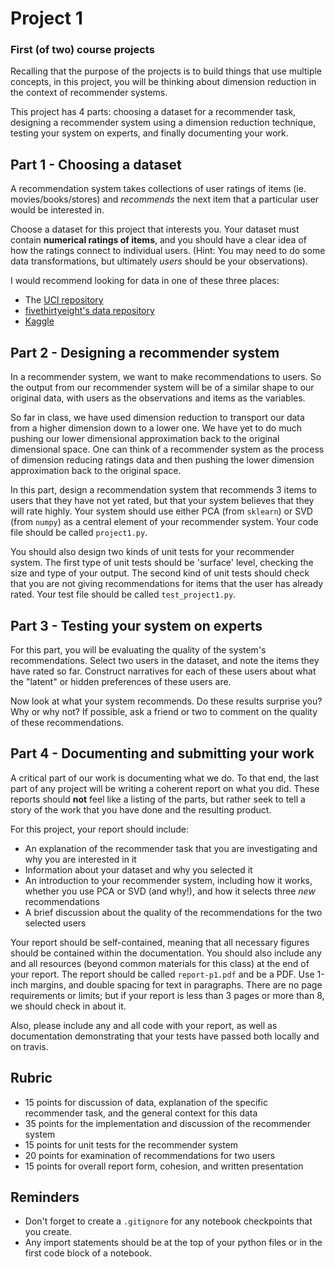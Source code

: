 # Project 1
### First (of two) course projects

Recalling that the purpose of the projects is to build things that use multiple 
concepts, in this project, you will be thinking about dimension reduction in the context 
of recommender systems. 

This project has 4 parts: choosing a dataset for a recommender task, designing a 
recommender system using a dimension reduction technique, testing your system on 
experts, and finally documenting your work. 

## Part 1 - Choosing a dataset
A recommendation system takes collections of user ratings of items (ie. movies/books/stores) 
and _recommends_ the next item that a particular user would be interested in. 

Choose a dataset for this project that interests you. Your dataset must contain 
**numerical ratings of items**, and you should have a clear idea of how the ratings 
connect to individual users. (Hint: You may need to do some data transformations, 
but ultimately _users_ should be your observations). 

I would recommend looking for data in one of these three places:
* The [UCI repository](http://archive.ics.uci.edu/ml/index.php) 
* [fivethirtyeight's data repository](https://github.com/fivethirtyeight/data)
* [Kaggle](https://www.kaggle.com/search?q=recommendation+in%3Adatasets)

## Part 2 - Designing a recommender system
In a recommender system, we want to make recommendations to users. So the output 
from our recommender system will be of a similar shape to our original data, with 
users as the observations and items as the variables. 

So far in class, we have used dimension reduction to transport our data from 
a higher dimension down to a lower one. We have yet to do much pushing our lower 
dimensional approximation back to the original dimensional space. One can think 
of a recommender system as the process of dimension reducing ratings data and then 
pushing the lower dimension approximation back to the original space. 

In this part, design a recommendation system that recommends 3 items to users that 
they have not yet rated, but that your system believes that they will rate highly. 
Your system should use either PCA (from `sklearn`) or SVD (from `numpy`) as a 
central element of your recommender system. Your code file should be called 
`project1.py`.

You should also design two kinds of unit tests for your recommender system. The 
first type of unit tests should be 'surface' level, checking the size and type 
of your output. The second kind of unit tests should check that you are not 
giving recommendations for items that the user has already rated. Your test 
file should be called `test_project1.py`. 

## Part 3 - Testing your system on experts
For this part, you will be evaluating the quality of the system's recommendations. 
Select two users in the dataset, and note the items they have rated so far. 
Construct narratives for each of these users about what the "latent" or hidden 
preferences of these users are. 

Now look at what your system recommends. Do these results surprise you? Why or 
why not? If possible, ask a friend or two to comment on the quality of these 
recommendations. 

## Part 4 - Documenting and submitting your work
A critical part of our work is documenting what we do. To that end, the last part of 
any project will be writing a coherent report on what you did. These reports should 
**not** feel like a listing of the parts, but rather seek to tell a story of the work 
that you have done and the resulting product. 

For this project, your report should include:
* An explanation of the recommender task that you are investigating and why you are 
  interested in it
* Information about your dataset and why you selected it
* An introduction to your recommender system, including how it works, whether you use 
  PCA or SVD (and why!), and how it selects three _new_ recommendations 
* A brief discussion about the quality of the recommendations for the two selected 
  users
  
Your report should be self-contained, meaning that all necessary figures should be contained 
within the documentation. You should also include any and all resources (beyond common 
materials for this class) at the end of your report. The report should be called `report-p1.pdf` 
and be a PDF. Use 1-inch margins, and double spacing for text in paragraphs. There are no 
page requirements or limits; but if your report is less than 3 pages or more than 8, we 
should check in about it. 

Also, please include any and all code with your report, as well as documentation 
demonstrating that your tests have passed both locally and on travis. 

## Rubric
* 15 points for discussion of data, explanation of the specific recommender task, 
  and the general context for this data
* 35 points for the implementation and discussion of the recommender system
* 15 points for unit tests for the recommender system
* 20 points for examination of recommendations for two users
* 15 points for overall report form, cohesion, and written presentation

## Reminders
* Don't forget to create a `.gitignore` for any notebook checkpoints that you create. 
* Any import statements should be at the top of your python files or in the first 
code block of a notebook. 
